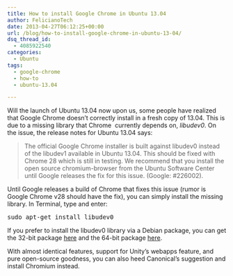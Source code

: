 ```yaml
---
title: How to install Google Chrome in Ubuntu 13.04
author: FelicianoTech
date: 2013-04-27T06:12:25+00:00
url: /blog/how-to-install-google-chrome-in-ubuntu-13-04/
dsq_thread_id:
  - 4085922540
categories:
  - Ubuntu
tags:
  - google-chrome
  - how-to
  - ubuntu-13.04

---
```

Will the launch of Ubuntu 13.04 now upon us, some people have realized that Google Chrome doesn&#8217;t correctly install in a fresh copy of 13.04. This is due to a missing library that Chrome  currently depends on, _libudev0_. On the issue, the release notes for Ubuntu 13.04 says:

> The official Google Chrome installer is built against libudev0 instead of the libudev1 available in Ubuntu 13.04. This should be fixed with Chrome 28 which is still in testing. We recommend that you install the open source chromium-browser from the Ubuntu Software Center until Google releases the fix for this issue. (Google: #226002).

Until Google releases a build of Chrome that fixes this issue (rumor is Google Chrome v28 should have the fix), you can simply install the missing library. In Terminal, type and enter:

<pre>sudo apt-get install libudev0</pre>

If you prefer to install the libudev0 library via a Debian package, you can get the 32-bit package [here][1] and the 64-bit package [here][2].

With almost identical features, support for Unity&#8217;s webapps feature, and pure open-source goodness, you can also heed Canonical&#8217;s suggestion and install Chromium instead.

 [1]: https://launchpad.net/ubuntu/+source/udev/175-0ubuntu19/+build/4325790/+files/libudev0_175-0ubuntu19_i386.deb "libudev0 32-bit"
 [2]: https://launchpad.net/ubuntu/+source/udev/175-0ubuntu19/+build/4325788/+files/libudev0_175-0ubuntu19_amd64.deb "libudev0 64-bit"